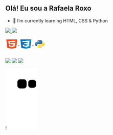 ## Olá! Eu sou a Rafaela Roxo

- 🐾 I’m currently learning HTML, CSS & Python

<div>
  <a href="https://github.com/RafaRoxxo">
  <img height="180em" src="https://github-readme-stats.vercel.app/api?username=RafaRoxxo&show_icons=true&theme=jolly&include_all_commits=trye&count_private=true"/>
  <img height="180em" src="https://github-readme-stats.vercel.app/api/top-langs/?username=RafaRoxxo&layout=compact&langs_count=16&theme=jolly"/>


<div style="display: inline_block"><br>
  <img align="center" alt="Rafa-HTML" height="30" width="40" src="https://raw.githubusercontent.com/devicons/devicon/master/icons/html5/html5-original.svg">
  <img align="center" alt="Rafa-CSS" height="30" width="40" src="https://raw.githubusercontent.com/devicons/devicon/master/icons/css3/css3-original.svg">
  <img align="center" alt="Rafa-Python" height="30" width="40" src="https://raw.githubusercontent.com/devicons/devicon/master/icons/python/python-original.svg">
</div>
  
  ##
 
<div> 
 
  <a href="https://instagram.com/rafaroxxo" target="_blank"><img src="https://img.shields.io/badge/-Instagram-%23E4405F?style=for-the-badge&logo=instagram&logoColor=white" target="_blank"></a> 
  <a href = "mailto:rafalaroxo@outlook.com"><img src="https://img.shields.io/badge/Microsoft_Outlook-0078D4?style=for-the-badge&logo=microsoft-outlook&logoColor=white"></a>
  <a href="https://www.linkedin.com/in/rafaela-roxo" target="_blank"><img src="https://img.shields.io/badge/-LinkedIn-%230077B5?style=for-the-badge&logo=linkedin&logoColor=white" target="_blank"></a> 
  
</div>

!![snake gif](https://github.com/RafaRoxxo/RafaRoxxo/blob/output/github-contribution-grid-snake.svg)

